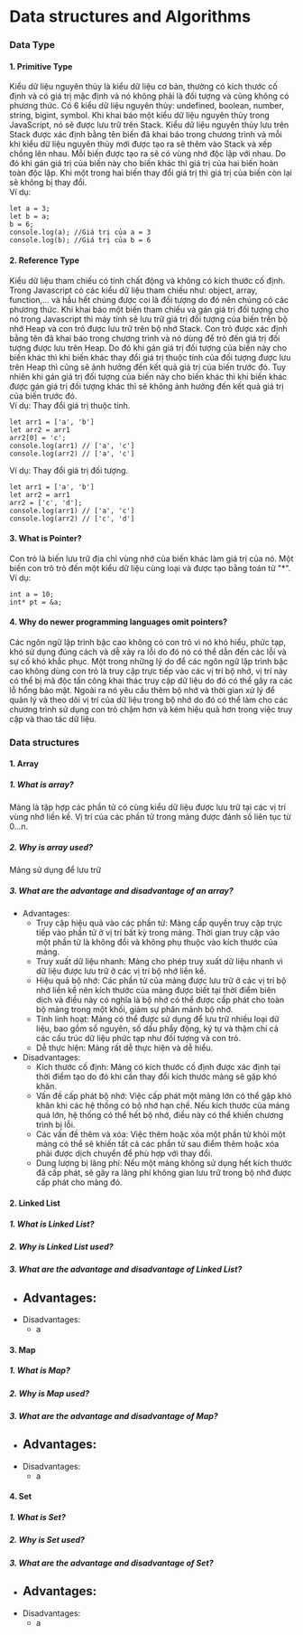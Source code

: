 # Data structures and Algorithms

### Data Type
#### 1. Primitive Type
Kiểu dữ liệu nguyên thủy là kiểu dữ liệu cơ bản, thường có kích thước cố định và có giá trị mặc định và nó không phải là đối tượng và cũng không có phương thức. Có 6 kiểu dữ liệu nguyên thủy: undefined, boolean, number, string, bigint, symbol. Khi khai báo một kiểu dữ liệu nguyên thủy trong JavaScript, nó sẽ được lưu trữ trên Stack. Kiểu dữ liệu nguyên thủy lưu trên Stack được xác định bằng tên biến đã khai báo trong chương trình và mỗi khi kiểu dữ liệu nguyên thủy mới được tạo ra sẽ thêm vào Stack và xếp chồng lên nhau. Mỗi biến được tạo ra sẽ có vùng nhớ độc lập với nhau. Do đó khi gán giá trị của biến này cho biến khác thì giá trị của hai biến hoàn toàn độc lập. Khi một trong hai biến thay đổi giá trị thì giá trị của biến còn lại sẽ không bị thay đổi.<br>
Ví dụ: 
```
let a = 3; 
let b = a;
b = 6;
console.log(a); //Giá trị của a = 3
console.log(b); //Giá trị của b = 6
```
#### 2. Reference Type
Kiểu dữ liệu tham chiếu có tính chất động và không có kích thước cố định. Trong Javascript có các kiểu dữ liệu tham chiếu như: object, array, function,... và hầu hết chúng được coi là đối tượng do đó nên chúng có các phương thức. Khi khai báo một biến tham chiếu và gán giá trị đối tượng cho nó trong Javascript thì máy tính sẽ lưu trữ giá trị đối tượng của biến trên bộ nhớ Heap và con trỏ được lưu trữ trên bộ nhớ Stack. Con trỏ được xác định bằng tên đã khai báo trong chương trình và nó dùng để trỏ đến giá trị đối tượng được lưu trên Heap. Do đó khi gán giá trị đối tượng của biến này cho biến khác thì khi biến khác thay đổi giá trị thuộc tính của đối tượng được lưu trên Heap thì cũng sẽ ảnh hưởng đến kết quả giá trị của biến trước đó. Tuy nhiên khi gán giá trị đối tượng của biến này cho biến khác thì khi biến khác được gán giá trị đối tượng khác thì sẽ không ảnh hưởng đến kết quả giá trị của biến trước đó.<br>
Ví dụ: Thay đổi giá trị thuộc tính.
```
let arr1 = ['a', 'b']
let arr2 = arr1
arr2[0] = 'c';
console.log(arr1) // ['a', 'c']
console.log(arr2) // ['a', 'c']
```
Ví dụ: Thay đổi giá trị đối tượng.
```
let arr1 = ['a', 'b']
let arr2 = arr1
arr2 = ['c', 'd'];
console.log(arr1) // ['a', 'c']
console.log(arr2) // ['c', 'd']
```
#### 3. What is Pointer?
Con trỏ là biến lưu trữ địa chỉ vùng nhớ của biến khác làm giá trị của nó. Một biến con trỏ trỏ đến một kiểu dữ liệu cùng loại và được tạo bằng toán tử "*".<br>
Ví dụ:
```
int a = 10;
int* pt = &a;
```
#### 4. Why do newer programming languages omit pointers?
Các ngôn ngữ lập trình bậc cao không có con trỏ vì nó khó hiểu, phức tạp, khó sử dụng đúng cách và dễ xảy ra lỗi do đó nó có thể dẫn đến các lỗi và sự cố khó khắc phục. Một trong những lý do để các ngôn ngữ lập trình bậc cao không dùng con trỏ là truy cập trực tiếp vào các vị trí bộ nhớ, vị trí này có thể bị mã độc tấn công khai thác truy cập dữ liệu do đó có thể gây ra các lỗ hổng bảo mật. Ngoài ra nó yêu cầu thêm bộ nhớ và thời gian xử lý để quản lý và theo dõi vị trí của dữ liệu trong bộ nhớ do đó có thể làm cho các chương trình sử dụng con trỏ chậm hơn và kém hiệu quả hơn trong việc truy cập và thao tác dữ liệu.
### Data structures
#### 1. Array
##### 1. What is array?
Mảng là tập hợp các phần tử có cùng kiểu dữ liệu được lưu trữ tại các vị trí vùng nhớ liền kề. Vị trí của các phần tử trong mảng được đánh số liên tục từ 0...n.
##### 2. Why is array used?
Mảng sử dụng để lưu trữ 
##### 3. What are the advantage and disadvantage of an array?
- Advantages:
  - Truy cập hiệu quả vào các phần tử: Mảng cấp quyền truy cập trực tiếp vào phần tử ở vị trí bất kỳ trong mảng. Thời gian truy cập vào một phần tử là không đổi và không phụ thuộc vào kích thước của mảng.
  - Truy xuất dữ liệu nhanh: Mảng cho phép truy xuất dữ liệu nhanh vì dữ liệu được lưu trữ ở các vị trí bộ nhớ liền kề.
  - Hiệu quả bộ nhớ: Các phần tử của mảng được lưu trữ ở các vị trí bộ nhớ liền kề nên kích thước của mảng được biết tại thời điểm biên dịch và điều này có nghĩa là bộ nhớ có thể được cấp phát cho toàn bộ mảng trong một khối, giảm sự phân mảnh bộ nhớ.
  - Tính linh hoạt: Mảng có thể được sử dụng để lưu trữ nhiều loại dữ liệu, bao gồm số nguyên, số dấu phẩy động, ký tự và thậm chí cả các cấu trúc dữ liệu phức tạp như đối tượng và con trỏ.
  - Dễ thực hiện: Mảng rất dễ thực hiện và dễ hiểu.
- Disadvantages:
  - Kích thước cố định: Mảng có kích thước cố định được xác định tại thời điểm tạo do đó khi cần thay đổi kích thước mảng sẽ gặp khó khăn.
  - Vấn đề cấp phát bộ nhớ: Việc cấp phát một mảng lớn có thể gặp khó khăn khi các hệ thống có bộ nhớ hạn chế. Nếu kích thước của mảng quá lớn, hệ thống có thể hết bộ nhớ, điều này có thể khiến chương trình bị lỗi.
  - Các vấn đề thêm và xóa: Việc thêm hoặc xóa một phần tử khỏi một mảng có thể sẽ khiến tất cả các phần tử sau điểm thêm hoặc xóa phải được dịch chuyển để phù hợp với thay đổi.
  - Dung lượng bị lãng phí: Nếu một mảng không sử dụng hết kích thước đã cấp phát, sẽ gây ra lãng phí không gian lưu trữ trong bộ nhớ được cấp phát cho mảng đó.
#### 2. Linked List
##### 1. What is Linked List?
##### 2. Why is Linked List used?
##### 3. What are the advantage and disadvantage of Linked List?
- Advantages:
  - 
- Disadvantages:
  - a
#### 3. Map
##### 1. What is Map?
##### 2. Why is Map used?
##### 3. What are the advantage and disadvantage of Map?
- Advantages:
  - 
- Disadvantages:
  - a
#### 4. Set
##### 1. What is Set?
##### 2. Why is Set used?
##### 3. What are the advantage and disadvantage of Set?
- Advantages:
  - 
- Disadvantages:
  - a
